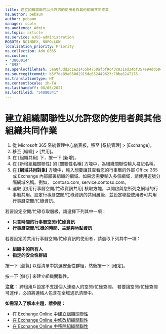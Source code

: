 ```yaml
---
title: 建立組織關聯性以允許您的使用者與其他組織共同作業
ms.author: pebaum
author: pebaum
manager: scotv
ms.audience: Admin
ms.topic: article
ms.service: o365-administration
ROBOTS: NOINDEX, NOFOLLOW
localization_priority: Priority
ms.collection: Adm_O365
ms.custom:
- "3800014"
- "898"
ms.openlocfilehash: 5ea0f3dd2c1e21455b4750afbf9c43c931ad34bf357e94dd604ffe5bcdd2fa64
ms.sourcegitcommit: b5f7da89a650d2915dc652449623c78be6247175
ms.translationtype: HT
ms.contentlocale: zh-TW
ms.lasthandoff: 08/05/2021
ms.locfileid: "54080341"
---
```

# <a name="create-an-organization-relationship-to-allow-your-users-to-collaborate-with-another-organization"></a>建立組織關聯性以允許您的使用者與其他組織共同作業

1. 從 Microsoft 365 系統管理中心儀表板，移至 [系統管理]  >  [Exchange]。
2. 移至 [組織]  >  [共用]。
3. 在 [組織共用] 下，按一下 [新增]。
4. 在 [新增組織關聯性] 的 [關聯性名稱] 方塊中，為組織關聯性輸入易記名稱。
5. 在 **[網域共用對象]** 方塊中，輸入想要讓其查看您的行事曆的外部 Office 365 或 Exchange 內部部署組織的網域。如果您需要輸入多個網域，請使用逗號分隔網域名稱。例如， contoso.com, service.contoso.com。
6. 選取 [啟用行事曆空閒/忙碌資訊共用] 核取方塊，以開啟與您所列之網域的行事曆共用。設定行事曆空閒/忙碌資訊的共用層級，並設定哪些使用者可共用行事曆空閒/忙碌資訊。  

若要設定空閒/忙碌存取層級，請選擇下列其中一項：

- **只含時間的行事曆空閒/忙碌資訊**
- **行事曆空閒/忙碌的時間、主題與地點資訊**  

 若要設定將共用行事曆空閒/忙碌資訊的使用者，請選取下列其中一項：

- **組織中的所有人**
- **指定的安全性群組**  

按一下 [瀏覽] 以從清單中挑選安全性群組，然後按一下 [確定]。

按一下 [儲存] 來建立組織關聯性。  

**注意：** 跨租用戶設定不支援個人連絡人的空閒/忙碌查閱。 若要讓空閒/忙碌查閱可運作，必須將連絡人包含在全域通訊清單中。

**如需深入了解本主題，請參閱：**

- [在 Exchange Online 中建立組織關聯性](https://docs.microsoft.com/exchange/sharing/organization-relationships/create-an-organization-relationship)
- [在 Exchange Online 中修改組織關聯性](https://docs.microsoft.com/exchange/sharing/organization-relationships/modify-an-organization-relationship)
- [在 Exchange Online 中移除組織關聯性](https://docs.microsoft.com/exchange/sharing/organization-relationships/remove-an-organization-relationship)
